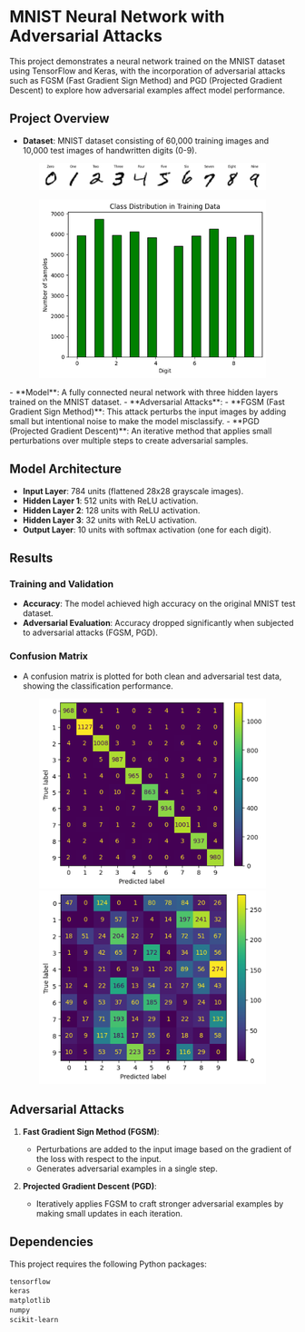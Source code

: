 # MNIST Neural Network with Adversarial Attacks

This project demonstrates a neural network trained on the MNIST dataset using TensorFlow and Keras, with the incorporation of adversarial attacks such as FGSM (Fast Gradient Sign Method) and PGD (Projected Gradient Descent) to explore how adversarial examples affect model performance.

## Project Overview

- **Dataset**: MNIST dataset consisting of 60,000 training images and 10,000 test images of handwritten digits (0-9).
<p align="center">
  <img src="Images/1.png" width="400"/>
</p>
 <p align="center"> 
  <img src="Images/2.png"  width="400"/>
</p>
- **Model**: A fully connected neural network with three hidden layers trained on the MNIST dataset.
- **Adversarial Attacks**:
  - **FGSM (Fast Gradient Sign Method)**: This attack perturbs the input images by adding small but intentional noise to make the model misclassify.
  - **PGD (Projected Gradient Descent)**: An iterative method that applies small perturbations over multiple steps to create adversarial samples.
  
## Model Architecture

- **Input Layer**: 784 units (flattened 28x28 grayscale images).
- **Hidden Layer 1**: 512 units with ReLU activation.
- **Hidden Layer 2**: 128 units with ReLU activation.
- **Hidden Layer 3**: 32 units with ReLU activation.
- **Output Layer**: 10 units with softmax activation (one for each digit).

## Results

### Training and Validation
- **Accuracy**: The model achieved high accuracy on the original MNIST test dataset.
- **Adversarial Evaluation**: Accuracy dropped significantly when subjected to adversarial attacks (FGSM, PGD).

### Confusion Matrix
- A confusion matrix is plotted for both clean and adversarial test data, showing the classification performance.
<p align="center">
  <img src="Images/3.png" alt="Confusion Matrix 1" width="400"/>
  <img src="Images/4.png" alt="Confusion Matrix 2" width="400"/>
</p>

## Adversarial Attacks

1. **Fast Gradient Sign Method (FGSM)**:
   - Perturbations are added to the input image based on the gradient of the loss with respect to the input.
   - Generates adversarial examples in a single step.

2. **Projected Gradient Descent (PGD)**:
   - Iteratively applies FGSM to craft stronger adversarial examples by making small updates in each iteration.

## Dependencies

This project requires the following Python packages:
```bash
tensorflow
keras
matplotlib
numpy
scikit-learn

